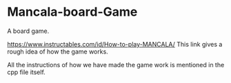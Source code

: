 # Mancala-board-Game
A board game.

https://www.instructables.com/id/How-to-play-MANCALA/
This link gives a rough idea of how the game works. 

All the instructions of how we have made the game work is mentioned in the cpp file itself.
